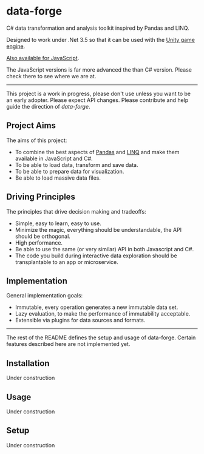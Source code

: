 # data-forge

C# data transformation and analysis toolkit inspired by Pandas and LINQ.

Designed to work under .Net 3.5 so that it can be used with the [Unity game engine](https://en.wikipedia.org/wiki/Unity_(game_engine)).

[Also available for JavaScript](https://github.com/Real-Serious-Games/data-forge-js).

The JavaScript versions is far more advanced the than C# version. Please check there to see where we are at.

----------

This project is a work in progress, please don't use unless you want to be an early adopter. Please expect API changes. Please contribute and help guide the direction of *data-forge*.

## Project Aims

The aims of this project:

- To combine the best aspects of [Pandas](https://en.wikipedia.org/wiki/Pandas_(software)) and [LINQ](https://en.wikipedia.org/wiki/Language_Integrated_Query) and make them available in JavaScript and C#.
- To be able to load data, transform and save data.
- To be able to prepare data for visualization. 
- Be able to load massive data files.

## Driving Principles 

The principles that drive decision making and tradeoffs:

- Simple, easy to learn, easy to use.
- Minimize the magic, everything should be understandable, the API should be orthogonal.
- High performance.
- Be able to use the same (or very similar) API in both Javascript and C#.
- The code you build during interactive data exploration should be transplantable to an app or microservice.

## Implementation

General implementation goals:

- Immutable, every operation generates a new immutable data set.
- Lazy evaluation, to make the performance of immutability acceptable.
- Extensible via plugins for data sources and formats.


----------

The rest of the README defines the setup and usage of data-forge. Certain features described here are not implemented yet. 

## Installation

Under construction 

## Usage 

Under construction

## Setup

Under construction
